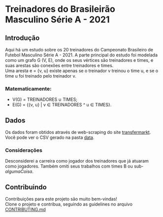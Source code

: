 # Treinadores do Brasileirão Masculino Série A - 2021 

## Introdução
Aqui há um estudo sobre os 20 treinadores do Campeonato Brasileiro de Futebol Masculino Série A - 2021. A parte principal do estudo foi modelada como um grafo G (V, E), onde os seus vértices são treinadores e times, e suas arestas são conexões entre treinadores e times. <br/> 
Uma aresta e = {v, u} existe apenas se o treinador v treinou o time u, e se o time u foi treinado pelo treinador v.<br/>
### Matematicamente:
- V(G) = TREINADORES ∪ TIMES;
- E(G) = {{v, u} | v ∈ TREINADORES ^ u ∈ TIMES}.

## Dados
Os dados foram obtidos através de web-scraping do site [transfermarkt](https://www.transfermarkt.com.br/). Você pode ver o CSV gerado na pasta [data](https://github.com/Eric-Mendes/treinadores-serie-a/tree/main/data "Ir para a pasta data").
### Considerações
Desconsiderei a carreira como jogador dos treinadores que já atuaram como jogadores. Também omiti seus trabalhos com times B ou sub-<i>algumaCoisa</i>.

## Contribuindo
Contribuições para este projeto são muito bem-vindas!<br/>
Clone o projeto e contribua, seguindo as guidelines no arquivo [CONTRIBUTING.md](https://github.com/Eric-Mendes/treinadores-serie-a/blob/main/CONTRIBUTING.md "Ver este arquivo")
